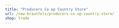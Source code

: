```yaml
---
title: "Producers Co-op Country Store"
url: /new-braunfels/producers-co-op-country-store/
shop: trade
---
```


